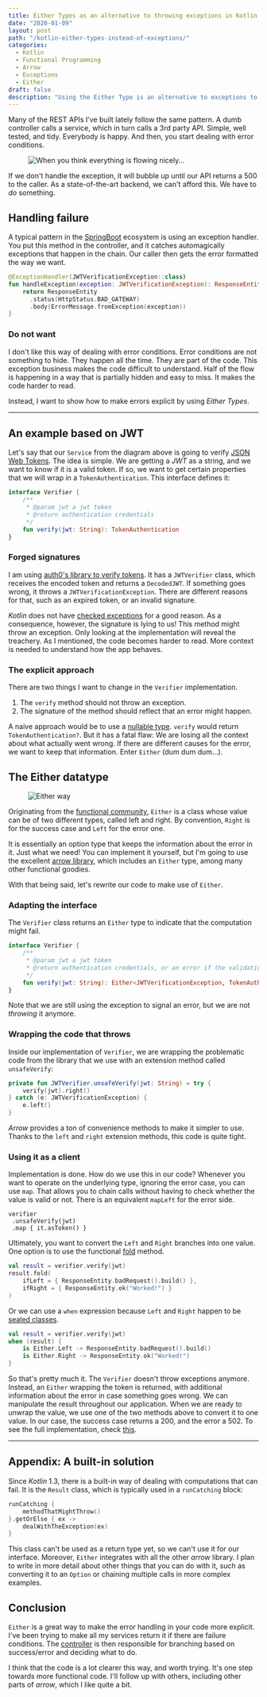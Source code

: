 ```yaml
---
title: Either Types as an alternative to throwing exceptions in Kotlin
date: "2020-01-09"
layout: post
path: "/kotlin-either-types-instead-of-exceptions/"
categories:
  - Kotlin
  - Functional Programming
  - Arrow
  - Exceptions
  - Either
draft: false
description: "Using the Either Type is an alternative to exceptions to make your code more explicit about possible errors. Easy and convenient with Kotlin and Arrow"
---
```


Many of the REST APIs I’ve built lately follow the same pattern. A dumb controller calls a service, which in turn calls a 3rd party API. Simple, well tested, and tidy. Everybody is happy. And then, you start dealing with error conditions.

<figure class="figure">
  <img src="./images/exception.png" alt="When you think everything is flowing nicely..." />
</figure>

If we don't handle the exception, it will bubble up until our API returns a 500 to the caller. As a state-of-the-art backend, we can't afford this. We have to *do* something.

## Handling failure

A typical pattern in the [SpringBoot](https://spring.io/projects/spring-boot) ecosystem is using an exception handler. You put this method in the controller, and it catches automagically exceptions that happen in the chain. Our caller then gets the error formatted the way we want.

```kotlin
@ExceptionHandler(JWTVerificationException::class)
fun handleException(exception: JWTVerificationException): ResponseEntity<ErrorMessage> {
    return ResponseEntity
      .status(HttpStatus.BAD_GATEWAY)
      .body(ErrorMessage.fromException(exception))
}
```

### Do not want

I don't like this way of dealing with error conditions. Error conditions are not something to hide. They happen all the time. They are part of the code. This exception business makes the code difficult to understand. Half of the flow is happening in a way that is partially hidden and easy to miss. It makes the code harder to read.

Instead, I want to show how to make errors explicit by using _Either Types_.

---

## An example based on JWT

Let's say that our `Service` from the diagram above is going to verify [JSON Web Tokens](https://jwt.io/). The idea is simple. We are getting a _JWT_ as a string, and we want to know if it is a valid token. If so, we want to get certain properties that we will wrap in a `TokenAuthentication`. This interface defines it:

```kotlin
interface Verifier {
    /**
     * @param jwt a jwt token
     * @return authentication credentials
     */
    fun verify(jwt: String): TokenAuthentication
}
```

### Forged signatures

I am using [auth0's library to verify tokens](https://github.com/auth0/java-jwt). It has a `JWTVerifier` class, which receives the encoded token and returns a `DecodedJWT`. If something goes wrong, it throws a `JWTVerificationException`. There are different reasons for that, such as an expired token, or an invalid signature.

_Kotlin_ does not have [checked exceptions](https://kotlinlang.org/docs/reference/exceptions.html#checked-exceptions) for a good reason. As a consequence, however, the signature is lying to us! This method might throw an exception. Only looking at the implementation will reveal the treachery. As I mentioned, the code becomes harder to read. More context is needed to understand how the app behaves.

### The explicit approach

There are two things I want to change in the `Verifier` implementation.

1. The `verify` method should not throw an exception.
2. The signature of the method should reflect that an error might happen.

A naive approach would be to use a [nullable type](https://kotlinlang.org/docs/reference/null-safety.html#nullable-types-and-non-null-types). `verify` would return `TokenAuthentication?`. But it has a fatal flaw: We are losing all the context about what actually went wrong. If there are different causes for the error, we want to keep that information. 
Enter `Either` (dum dum dum...).

## The Either datatype

<figure class="figure figure--right">
  <img src="./images/either.png" alt="Either way" />
</figure>

Originating from the [functional community](http://hackage.haskell.org/package/base-4.12.0.0/docs/Data-Either.html), `Either` is a class whose value can be of two different types, called left and right. By convention, `Right` is for the success case and `Left` for the error one.

It is essentially an option type that keeps the information about the error in it. Just what we need! You can implement it yourself, but I'm going to use the excellent [arrow library](https://arrow-kt.io/docs/apidocs/arrow-core-data/arrow.core/-either/), which includes an `Either` type, among many other functional goodies.

With that being said, let's rewrite our code to make use of `Either`.

### Adapting the interface

The `Verifier` class returns an `Either` type to indicate that the computation might fail.

```kotlin
interface Verifier {
    /**
     * @param jwt a jwt token
     * @return authentication credentials, or an error if the validation fails
     */
    fun verify(jwt: String): Either<JWTVerificationException, TokenAuthentication>
}
```

Note that we are still using the exception to signal an error, but we are not _throwing_ it anymore.

### Wrapping the code that throws

Inside our implementation of `Verifier`, we are wrapping the problematic code from the library that we use with an extension method called `unsafeVerify`:

```kotlin
private fun JWTVerifier.unsafeVerify(jwt: String) = try {
    verify(jwt).right()
} catch (e: JWTVerificationException) {
    e.left()
}
```

_Arrow_ provides a ton of convenience methods to make it simpler to use. Thanks to the `left` and `right` extension methods, this code is quite tight.

### Using it as a client

Implementation is done. How do we use this in our code? Whenever you want to operate on the underlying type, ignoring the error case, you can use `map`. That allows you to chain calls without having to check whether the value is valid or not. There is an equivalent `mapLeft` for the error side.

```
verifier
 .unsafeVerify(jwt)
 .map { it.asToken() }
```

Ultimately, you want to convert the `Left` and `Right` branches into one value. One option is to use the functional [fold](https://wiki.haskell.org/Fold) method.

```kotlin
val result = verifier.verify(jwt)
result.fold(
    ifLeft = { ResponseEntity.badRequest().build() },
    ifRight = { ResponseEntity.ok("Worked!") }
)
```

Or we can use a `when` expression because `Left` and `Right` happen to be [sealed classes](https://kotlinlang.org/docs/reference/sealed-classes.html).

```kotlin
val result = verifier.verify(jwt)
when (result) {
    is Either.Left -> ResponseEntity.badRequest().build()
    is Either.Right -> ResponseEntity.ok("Worked!")
}
```

So that's pretty much it. The `Verifier` doesn't throw exceptions anymore. Instead, an `Either` wrapping the token is returned, with additional information about the error in case something goes wrong. We can manipulate the result throughout our application. When we are ready to unwrap the value, we use one of the two methods above to convert it to one value. In our case, the success case returns a 200, and the error a 502. To see the full implementation, check [this](https://github.com/sirech/cookery2-backend/blob/master/src/main/kotlin/com/hceris/cookery2/auth/RemoteVerifier.kt).

---

## Appendix: A built-in solution

Since _Kotlin_ 1.3, there is a built-in way of dealing with computations that can fail. It is the `Result` class, which is typically used in a `runCatching` block:

```kotlin
runCatching {
    methodThatMightThrow()
}.getOrElse { ex ->
    dealWithTheException(ex)
}
```

This class can't be used as a return type yet, so we can't use it for our interface. Moreover, `Either` integrates with all the other _arrow_ library. I plan to write in more detail about other things that you can do with it, such as converting it to an `Option` or chaining multiple calls in more complex examples.

## Conclusion

`Either` is a great way to make the error handling in your code more explicit. I've been trying to make all my services return it if there are failure conditions. The [controller](https://github.com/sirech/cookery2-backend/blob/master/src/main/kotlin/com/hceris/cookery2/recipes/RecipesController.kt#L65-L67) is then responsible for branching based on success/error and deciding what to do.

I think that the code is a lot clearer this way, and worth trying. It's one step towards more functional code. I'll follow up with others, including other parts of _arrow_, which I like quite a bit.
